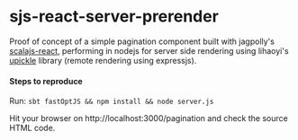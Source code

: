 # sjs-react-server-prerender
Proof of concept of a simple pagination component built with jagpolly's [scalajs-react](https://github.com/japgolly/scalajs-react), performing in nodejs for server side rendering using lihaoyi's [upickle](https://github.com/lihaoyi/upickle-pprint) library (remote rendering using expressjs).

#### Steps to reproduce ####

Run:
`sbt fastOptJS && npm install && node server.js` 

Hit your browser on http://localhost:3000/pagination and check the source HTML code.
